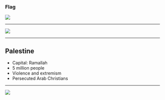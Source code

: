 ### Flag

![](https://upload.wikimedia.org/wikipedia/commons/0/00/Flag_of_Palestine.svg)

---

![](https://upload.wikimedia.org/wikipedia/commons/a/ad/State_of_Palestine_%28orthographic_projection%29.svg)

---

## Palestine

-   Capital: Ramallah
-   5 million people
-   Violence and extremism
-   Persecuted Arab Christians

---

![](https://player.vimeo.com/video/81232380)
